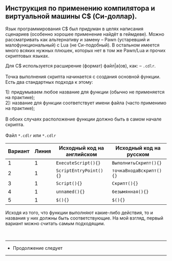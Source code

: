 Инструкция по применению компилятора и виртуальной машины C$ (Си-доллар).
-
Язык программирования С$ был придуман в целях написания сценариев (особенно хорошее применение найдёт в геймдеве).
Можно рассматривать как альтернативу и замену – Pawn (устаревший и малофункциональный) с Lua (не Си-подобный).
В остальном имеется много всяких нужных плюшек, которых нет в том же Pawn/Lua и прочих скриптовых языках.

Для C$ используется расширение (формат) файл|а(ов), как: – `.cdlr`.<br><br>
Точка выполнения скрипта начинается с создания основной функции. Есть два стандартных подхода к этому: <br>

1]: придумываем любое название для функции (обычно не применяется на практике);<br>
2]: название для функции соответствует имени файла (часто применимо на практике);<br>
<br>
В обоих случаях расположение функции должно быть в самом начале скрипта. <br><br>
Файл ``` *.cdlr ``` или ``` *.cdlr ``` <br>

| Вариант | Линия |  Исходный код на английском  |    Исходный код на русском    |
|---------|-------|------------------------------|-------------------------------|
|    1    |   1   | ``` ExecuteScript(){} ```    | ``` ВыполнитьСкрипт(){} ```   |
|    2    |   1   | ``` ScriptEntryPoint(){} ``` | ``` точкаВходаВскрипт(){} ``` |
|    3    |   1   | ``` Script(){} ```           | ``` Скрипт(){} ```            |
|    4    |   1   | ``` unnamed(){} ```          | ``` безымянная(){} ```        |
|    5    |   1   | ``` $(){} ```                 | ``` $(){} ```                  |

Исходя из того, что функции выполняют какие-либо действия, то и названия у них должны быть соответствующие. На мой взгляд, первый вариант можно считать самым подходящим.

<br>

---------------------
* Продолжение следует
---------------------
